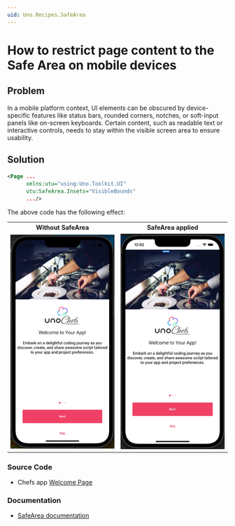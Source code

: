 ```yaml
---
uid: Uno.Recipes.SafeArea
---
```


# How to restrict page content to the Safe Area on mobile devices
 
## Problem
 
In a mobile platform context, UI elements can be obscured by device-specific features like status bars, rounded corners, notches, or soft-input panels like on-screen keyboards. Certain content, such as readable text or interactive controls, needs to stay within the visible screen area to ensure usability.
 
## Solution

```xml
<Page ...
      xmlns:utu="using:Uno.Toolkit.UI"
      utu:SafeArea.Insets="VisibleBounds"
      .../>
```

The above code has the following effect:
<table>
  <tr>
    <th>Without SafeArea</th>
    <th>SafeArea applied</th>
  </tr>
  <tr>
   <td><img src="../assets/without-safearea.png" width="400px" alt="SafeArea not implemented"/></td>
   <td><img src="../assets/with-safearea.png" width="400px" alt="SafeArea implemented"/></td>
  </tr>
</table>

### Source Code

- Chefs app [Welcome Page](https://github.com/unoplatform/uno.chefs/blob/main/src/Chefs/Views/WelcomePage.xaml#L17)

### Documentation

- [SafeArea documentation](https://platform.uno/docs/articles/external/uno.toolkit.ui/doc/controls/SafeArea.html)